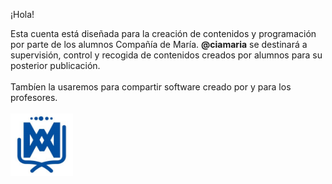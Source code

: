 ¡Hola!

Esta cuenta está diseñada para la creación de contenidos y programación por parte de los alumnos Compañía de María.
**@ciamaria** se destinará a supervisión, control y recogida de contenidos creados por alumnos para su posterior publicación.<br>
<br>
Tambíen la usaremos para compartir software creado por y para los profesores.<br>
<br>
<img align="center" width="100" height="100" src="https://github.com/ciamaria/ciamaria/blob/main/Logo%20Universal.jpg">



